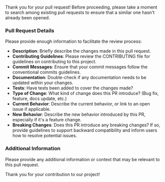 <!--
SPDX-FileCopyrightText: Copyright Boozt Fashion, AB
SPDX-License-Identifier: MIT
-->

<!-- Appreciation and Reminder -->
Thank you for your pull request! Before proceeding, please take a moment to search among existing pull requests to ensure that a similar one hasn't already been opened.

### Pull Request Details

Please provide enough information to facilitate the review process:

- **Description**: Briefly describe the changes made in this pull request.
- **Contributing Guidelines**: Please review the CONTRIBUTING file for guidelines on contributing to this project.
- **Commit Messages**: Ensure that your commit messages follow the conventional commits guidelines.
- **Documentation**: Double-check if any documentation needs to be updated within your changes.
- **Tests**: Have tests been added to cover the changes made?
- **Type of Change**: What kind of change does this PR introduce? (Bug fix, feature, docs update, etc.)
- **Current Behavior**: Describe the current behavior, or link to an open issue if applicable.
- **New Behavior**: Describe the new behavior introduced by this PR, especially if it's a feature change.
- **Breaking Changes**: Does this PR introduce any breaking changes? If so, provide guidelines to support backward compatibility and inform users how to resolve potential issues.

### Additional Information

Please provide any additional information or context that may be relevant to this pull request.

Thank you for your contribution to our project!

